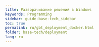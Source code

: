 ```yaml
---
title: Разворачивание решений в Windows
keywords: Programming
sidebar: guide-base-tech_sidebar
toc: true
permalink: ru/gbt_deployment_docker.html
folder: base-tech/deployment
lang: ru
---
```

